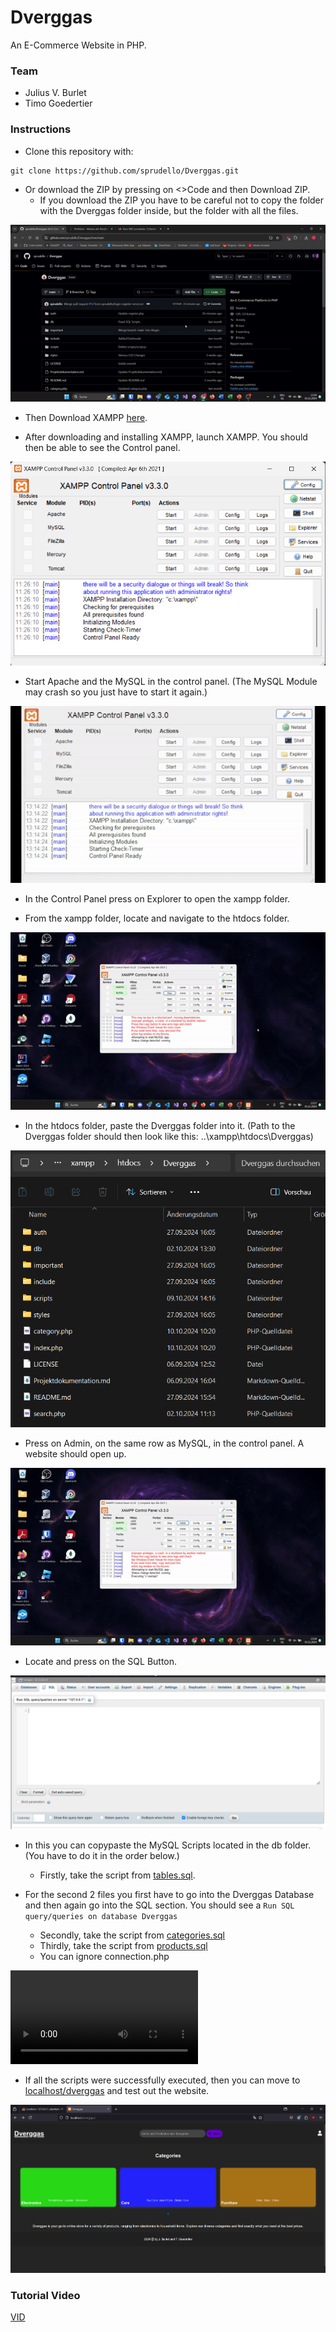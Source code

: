 # Dverggas
An E-Commerce Website in PHP.

### Team

- Julius V. Burlet
- Timo Goedertier

### Instructions

- Clone this repository with:

```
git clone https://github.com/sprudello/Dverggas.git
```

- Or download the ZIP by pressing on <>Code and then Download ZIP.
    - If you download the ZIP you have to be careful not to copy the folder with the Dverggas folder inside, but the folder with all the files.

![GIF](imgs/ZIPDownload.gif)
  
- Then Download XAMPP [here](https://www.apachefriends.org/download.html).

- After downloading and installing XAMPP, launch XAMPP. You should then be able to see the Control panel.

![Picture](imgs/ControlPanel.png)

- Start Apache and the MySQL in the control panel. (The MySQL Module may crash so you just have to start it again.)

![GIF](imgs/StartApacheSQL.gif)

- In the Control Panel press on Explorer to open the xampp folder.

- From the xampp folder, locate and navigate to the htdocs folder.

![GIF](imgs/locatehtdocs.gif)

- In the htdocs folder, paste the Dverggas folder into it. (Path to the Dverggas folder should then look like this: ..\xampp\htdocs\Dverggas)

![Picture](imgs/DverggasFolder.png)

- Press on Admin, on the same row as MySQL, in the control panel. A website should open up.

![GIF](imgs/SQLadmin.gif)

- Locate and press on the SQL Button.

![Picture](imgs/SQLPage.png)

- In this you can copypaste the MySQL Scripts located in the db folder. (You have to do it in the order below.)

    - Firstly, take the script from [tables.sql](https://github.com/sprudello/Dverggas/blob/main/db/tables.sql).

- For the second 2 files you first have to go into the Dverggas Database and then again go into the SQL section. You should see a ``Run SQL query/queries on database Dverggas``

    - Secondly, take the script from [categories.sql](https://github.com/sprudello/Dverggas/blob/main/db/categories.sql)
    - Thirdly, take the script from [products.sql](https://github.com/sprudello/Dverggas/blob/main/db/products.sql)
    - You can ignore connection.php

![VID](imgs/CopyPasteSQL.mp4)

- If all the scripts were successfully executed, then you can move to [localhost/dverggas](http://localhost/dverggas/) and test out the website.

![Picture](imgs/DverggasWebsite.png)


### Tutorial Video

[VID](imgs/FullTutorial.mp4)
